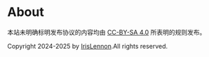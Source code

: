 # About

本站未明确标明发布协议的内容均由 [CC-BY-SA 4.0](https://creativecommons.org/licenses/by-sa/4.0) 所表明的规则发布。

Copyright 2024-2025 by [IrisLennon](mailto://ningxilai@outlook.com).All rights reserved.
